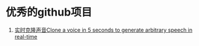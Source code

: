 优秀的github项目
===

1. [实时克隆声音Clone a voice in 5 seconds to generate arbitrary speech in real-time](https://github.com/CorentinJ/Real-Time-Voice-Cloning)